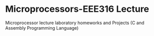 # Microprocessors-EEE316 Lecture
Microprocessor lecture laboratory homeworks and Projects (C and Assembly Programming Language)
